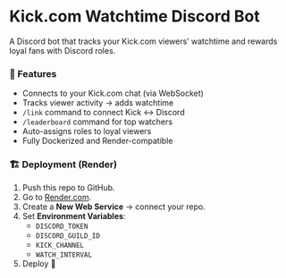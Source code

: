 # Kick.com Watchtime Discord Bot

A Discord bot that tracks your Kick.com viewers’ watchtime and rewards loyal fans with Discord roles.

### 🧰 Features
- Connects to your Kick.com chat (via WebSocket)
- Tracks viewer activity → adds watchtime
- `/link` command to connect Kick ↔ Discord
- `/leaderboard` command for top watchers
- Auto-assigns roles to loyal viewers
- Fully Dockerized and Render-compatible

### 🏗️ Deployment (Render)
1. Push this repo to GitHub.
2. Go to [Render.com](https://render.com).
3. Create a **New Web Service** → connect your repo.
4. Set **Environment Variables**:
   - `DISCORD_TOKEN`
   - `DISCORD_GUILD_ID`
   - `KICK_CHANNEL`
   - `WATCH_INTERVAL`
5. Deploy 🚀
